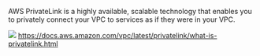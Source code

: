AWS PrivateLink is a highly available, scalable technology that enables you to privately connect your VPC to services as if they were in your VPC.

![](https://docs.aws.amazon.com/images/vpc/latest/privatelink/images/use-cases.png)
https://docs.aws.amazon.com/vpc/latest/privatelink/what-is-privatelink.html

